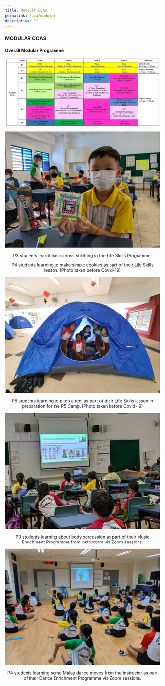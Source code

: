```yaml
---
title: Modular CCAs
permalink: /cca/modular
description: ""
---
```

### MODULAR CCAS

#### Overall Modular Programme  

![](/images/modular%20cca.jpg)

![](/images/5%20(14).jpg)

<p align="center">P3 students learnt basic cross stitching in the Life Skills Programme.</p> 

<p align="center">P4 students learning to make simple cookies as part of their Life Skills lesson. (Photo taken before Covid-19) </p>

![](/images/7%20(7).jpg)

<p align="center">P5 students learning to pitch a tent as part of their Life Skills lesson in preparation for the P5 Camp. (Photo taken before Covid-19) </p>

![](/images/8%20(5).jpg)

<p align="center">P3 students learning about body percussion as part of their Music Enrichment Programme from instructors via Zoom sessions. </p>

![](/images/9%20(5).jpg)

<p align="center">P4 students learning some Malay dance moves from the instructor as part of their Dance Enrichment Programme via Zoom sessions. </p>